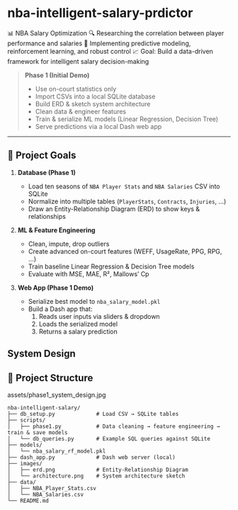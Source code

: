 # nba-intelligent-salary-prdictor
📊 NBA Salary Optimization   🔍 Researching the correlation between player performance and salaries   🧠 Implementing predictive modeling, reinforcement learning, and robust control   📈 Goal: Build a data-driven framework for intelligent salary decision-making  


> **Phase 1 (Initial Demo)**  
> - Use on-court statistics only  
> - Import CSVs into a local SQLite database  
> - Build ERD & sketch system architecture  
> - Clean data & engineer features  
> - Train & serialize ML models (Linear Regression, Decision Tree)  
> - Serve predictions via a local Dash web app  

---

## 🎯 Project Goals

1. **Database (Phase 1)**  
   - Load ten seasons of `NBA Player Stats` and `NBA Salaries` CSV into SQLite  
   - Normalize into multiple tables (`PlayerStats`, `Contracts`, `Injuries`, …)  
   - Draw an Entity-Relationship Diagram (ERD) to show keys & relationships  

2. **ML & Feature Engineering**  
   - Clean, impute, drop outliers  
   - Create advanced on-court features (WEFF, UsageRate, PPG, RPG, …)  
   - Train baseline Linear Regression & Decision Tree models  
   - Evaluate with MSE, MAE, R², Mallows’ Cp  

3. **Web App (Phase 1 Demo)**  
   - Serialize best model to `nba_salary_model.pkl`  
   - Build a Dash app that:  
     1. Reads user inputs via sliders & dropdown  
     2. Loads the serialized model  
     3. Returns a salary prediction
    

## System Design 
## 🔧 Project Structure
assets/phase1_system_design.jpg

```plain
nba-intelligent-salary/
├── db_setup.py             # Load CSV → SQLite tables  
├── scripts/
│   ├── phase1.py           # Data cleaning → feature engineering → train & save models  
│   └── db_queries.py       # Example SQL queries against SQLite  
├── models/
│   └── nba_salary_rf_model.pkl  
├── dash_app.py             # Dash web server (local)  
├── images/
│   ├── erd.png             # Entity-Relationship Diagram  
│   └── architecture.png    # System architecture sketch  
├── data/
│   ├── NBA_Player_Stats.csv
│   └── NBA_Salaries.csv
└── README.md
